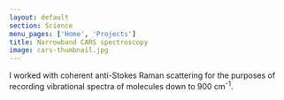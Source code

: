 ```yaml
---
layout: default
section: Science
menu_pages: ['Home', 'Projects']
title: Narrowband CARS spectroscopy
image: cars-thumbnail.jpg
---
```

I worked with coherent anti-Stokes Raman scattering for the purposes of recording vibrational spectra of molecules down to 900 cm<sup>-1</sup>.
